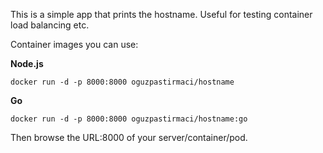 This is a simple app that prints the hostname. Useful for testing container load balancing etc.

Container images you can use:

**Node.js**
```
docker run -d -p 8000:8000 oguzpastirmaci/hostname
```

**Go**
```
docker run -d -p 8000:8000 oguzpastirmaci/hostname:go
```

Then browse the URL:8000 of your server/container/pod.
